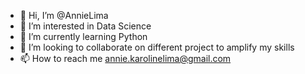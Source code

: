 - 👋 Hi, I’m @AnnieLima
- 👀 I’m interested in Data Science 
- 🌱 I’m currently learning Python
- 💞️ I’m looking to collaborate on different project to amplify my skills 
- 📫 How to reach me annie.karolinelima@gmail.com

<!---
AnnieLima/AnnieLima is a ✨ special ✨ repository because its `README.md` (this file) appears on your GitHub profile.
You can click the Preview link to take a look at your changes.
--->
